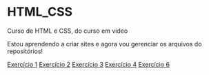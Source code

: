 # HTML_CSS
 Curso de HTML e CSS, do curso em video

Estou aprendendo a criar sites e agora vou gerenciar os arquivos do repositórios!

<a href="https://denilsonpereira.github.io/HTML_CSS/exercicios/ex001/index.html" target="_blank"> Exercício 1</a> 
<a href="https://denilsonpereira.github.io/HTML_CSS/exercicios/ex002/index.html" target="_blank"> Exercício 2</a> 
<a href="https://denilsonpereira.github.io/HTML_CSS/exercicios/ex003/index.html" target="_blank"> Exercício 3</a> 
<a href="https://denilsonpereira.github.io/HTML_CSS/exercicios/ex004/index.html" target="_blank"> Exercício 4</a> 
<a href="https://denilsonpereira.github.io/HTML_CSS/exercicios/ex006/index.html" target="_blank"> Exercício 6</a> 